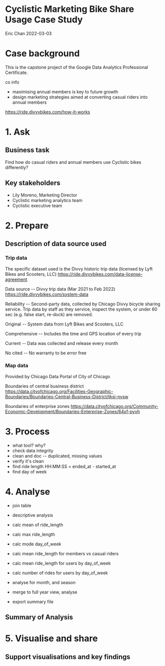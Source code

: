 # Cyclistic Marketing Bike Share Usage Case Study

Eric Chan 2022-03-03

# Case background

This is the capstone project of the Google Data Analytics Professional Certificate.

co info

- maximising annual members is key to future growth
- design marketing strategies aimed at converting casual riders into annual members

https://ride.divvybikes.com/how-it-works



# 1. Ask

## Business task

Find how do casual riders and annual members use Cyclistic bikes differently?

## Key stakeholders

- Lily Moreno, Marketing Director
- Cyclistic marketing analytics team
- Cyclistic executive team

# 2. Prepare

## Description of data source used

### Trip data

The specific dataset used is the Divvy historic trip data (licensed by Lyft Bikes and Scooters, LLC)
https://ride.divvybikes.com/data-license-agreement

Data source -- Divvy trip data (Mar 2021 to Feb 2022)
https://ride.divvybikes.com/system-data

Reliability -- Second-party data, collected by Chicago Divvy bicycle sharing service. Trip data by staff as they service, inspect the system, or under 60 sec (e.g. false start, re-dock) are removed.

Original -- System data from Lyft Bikes and Scooters, LLC

Comprehensive -- Includes the time and GPS location of every trip

Current -- Data was collected and release every month

No cited -- No warranty to be error free

### Map data

Provided by Chicago Data Portal of City of Chicago

Boundaries of central business district  
https://data.cityofchicago.org/Facilities-Geographic-Boundaries/Boundaries-Central-Business-District/tksj-nvsw

Boundaries of enterprise zones
https://data.cityofchicago.org/Community-Economic-Development/Boundaries-Enterprise-Zones/64xf-pyvh

# 3. Process

- what tool? why?
- check data integrity
- clean and doc -- duplicated, missing values
- verify it's clean
- find ride length HH:MM:SS = ended_at - started_at
- find day of week

# 4. Analyse

- join table

- descriptive analysis
- calc mean of ride_length
- calc max ride_length
- calc mode day_of_week
- calc mean ride_length for members vs casual riders
- calc mean ride_length for users by day_of_week
- calc number of rides for users by day_of_week

- analyse for month, and season

- merge to full year view, analyse
- export summary file

## Summary of Analysis

# 5. Visualise and share

## Support visualisations and key findings
